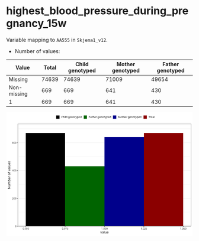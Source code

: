 # highest_blood_pressure_during_pregnancy_15w
Variable mapping to `AA555` in `Skjema1_v12`.
- Number of values:

| Value | Total | Child genotyped | Mother genotyped | Father genotyped |
| ----- | ----- | --------------- | ---------------- | ---------------- |
| Missing | 74639 | 74639 | 71009 | 49654 |
| Non-missing | 669 | 669 | 641 | 430 |
| 1 | 669 | 669 | 641 | 430 |



![](highest_blood_pressure_during_pregnancy_15w_n.png)




